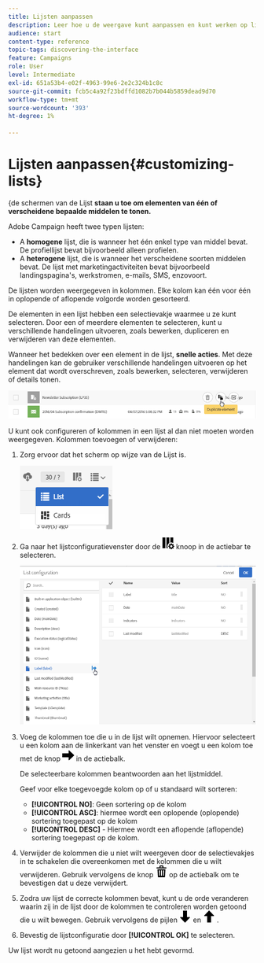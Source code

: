 ```yaml
---
title: Lijsten aanpassen
description: Leer hoe u de weergave kunt aanpassen en kunt werken op lijstschermen in Adobe Campaign Standard:elementen sorteren, filteren, verwijderen of dupliceren. De schermen van lijsten tonen elementen van één of verscheidene bepaalde middelen.
audience: start
content-type: reference
topic-tags: discovering-the-interface
feature: Campaigns
role: User
level: Intermediate
exl-id: 651a53b4-e02f-4963-99e6-2e2c324b1c8c
source-git-commit: fcb5c4a92f23bdffd1082b7b044b5859dead9d70
workflow-type: tm+mt
source-wordcount: '393'
ht-degree: 1%

---
```


# Lijsten aanpassen{#customizing-lists}

&lbrace;de schermen van de Lijst **staan u toe om elementen van één of verscheidene bepaalde middelen te tonen.**

Adobe Campaign heeft twee typen lijsten:

* A **homogene** lijst, die is wanneer het één enkel type van middel bevat. De profiellijst bevat bijvoorbeeld alleen profielen.
* A **heterogene** lijst, die is wanneer het verscheidene soorten middelen bevat. De lijst met marketingactiviteiten bevat bijvoorbeeld landingspagina&#39;s, werkstromen, e-mails, SMS, enzovoort.

De lijsten worden weergegeven in kolommen. Elke kolom kan één voor één in oplopende of aflopende volgorde worden gesorteerd.

De elementen in een lijst hebben een selectievakje waarmee u ze kunt selecteren. Door een of meerdere elementen te selecteren, kunt u verschillende handelingen uitvoeren, zoals bewerken, dupliceren en verwijderen van deze elementen.

Wanneer het bedekken over een element in de lijst, **snelle acties**. Met deze handelingen kan de gebruiker verschillende handelingen uitvoeren op het element dat wordt overschreven, zoals bewerken, selecteren, verwijderen of details tonen.

![](assets/overview_list_quickactions.png)

U kunt ook configureren of kolommen in een lijst al dan niet moeten worden weergegeven. Kolommen toevoegen of verwijderen:

1. Zorg ervoor dat het scherm op **&#x200B;**&#x200B;wijze van de Lijst is.

   ![](assets/export_list_mode_switch.png)

1. Ga naar het lijstconfiguratievenster door de ![](assets/columnsettings.png) knoop in de actiebar te selecteren.

   ![](assets/list_configuration1.png)

1. Voeg de kolommen toe die u in de lijst wilt opnemen. Hiervoor selecteert u een kolom aan de linkerkant van het venster en voegt u een kolom toe met de knop ![](assets/arrowright.png) in de actiebalk.

   De selecteerbare kolommen beantwoorden aan het lijstmiddel.

   Geef voor elke toegevoegde kolom op of u standaard wilt sorteren:

   * **[!UICONTROL NO]**: Geen sortering op de kolom
   * **[!UICONTROL ASC]**: hiermee wordt een oplopende (oplopende) sortering toegepast op de kolom
   * **[!UICONTROL DESC]** - Hiermee wordt een aflopende (aflopende) sortering toegepast op de kolom.

1. Verwijder de kolommen die u niet wilt weergeven door de selectievakjes in te schakelen die overeenkomen met de kolommen die u wilt verwijderen. Gebruik vervolgens de knop ![](assets/delete.png) op de actiebalk om te bevestigen dat u deze verwijdert.
1. Zodra uw lijst de correcte kolommen bevat, kunt u de orde veranderen waarin zij in de lijst door de kolommen te controleren worden getoond die u wilt bewegen. Gebruik vervolgens de pijlen ![](assets/arrowdown.png) en ![](assets/arrowup.png) .
1. Bevestig de lijstconfiguratie door **[!UICONTROL OK]** te selecteren.

Uw lijst wordt nu getoond aangezien u het hebt gevormd.
